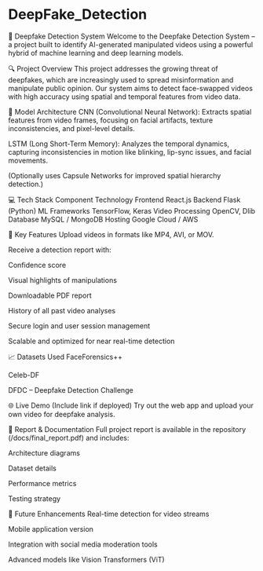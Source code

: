 # DeepFake_Detection

📌 Deepfake Detection System
Welcome to the Deepfake Detection System – a project built to identify AI-generated manipulated videos using a powerful hybrid of machine learning and deep learning models.

🔍 Project Overview
This project addresses the growing threat of deepfakes, which are increasingly used to spread misinformation and manipulate public opinion. Our system aims to detect face-swapped videos with high accuracy using spatial and temporal features from video data.

🧠 Model Architecture
CNN (Convolutional Neural Network): Extracts spatial features from video frames, focusing on facial artifacts, texture inconsistencies, and pixel-level details.

LSTM (Long Short-Term Memory): Analyzes the temporal dynamics, capturing inconsistencies in motion like blinking, lip-sync issues, and facial movements.

(Optionally uses Capsule Networks for improved spatial hierarchy detection.)

💻 Tech Stack
Component	Technology
Frontend	React.js
Backend	Flask (Python)
ML Frameworks	TensorFlow, Keras
Video Processing	OpenCV, Dlib
Database	MySQL / MongoDB
Hosting	Google Cloud / AWS

🚀 Key Features
Upload videos in formats like MP4, AVI, or MOV.

Receive a detection report with:

Confidence score

Visual highlights of manipulations

Downloadable PDF report

History of all past video analyses

Secure login and user session management

Scalable and optimized for near real-time detection

📈 Datasets Used
FaceForensics++

Celeb-DF

DFDC – Deepfake Detection Challenge

🌐 Live Demo
(Include link if deployed)
Try out the web app and upload your own video for deepfake analysis.

📄 Report & Documentation
Full project report is available in the repository (/docs/final_report.pdf) and includes:

Architecture diagrams

Dataset details

Performance metrics

Testing strategy

🔮 Future Enhancements
Real-time detection for video streams

Mobile application version

Integration with social media moderation tools

Advanced models like Vision Transformers (ViT)
